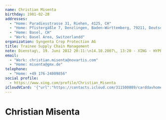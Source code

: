 ```yaml
---
name: Christian Misenta
birthday: 1981-02-28
addresses:
  - "Home: Paradiesstrasse 31, Riehen, 4125, CH"
  - "Home: Pfistergäßle 7, Denzlingen, Baden-Württemberg, 79211, Deutschland"
  - "Home: Basel, CH"
  - "Work: Basel Area, Switzerlandd"
organization: Syngenta Crop Protection AG
title: Trainee Supply Chain Management
note: Dienstag\, 19. Juni 2012 20:11:\n14.10.2007\, 13:20 - XING - HYPERLINKhttp://www.xing.com<sn>id:666842212/friendof:1443652815</sn> http://www.xing.com<sn>id:666842212/friendof:1443652815</sn>\n\n------------------------------------------------------------------\n14.10.2007\, 13:20 - XING - HYPERLINK http://www.xing.com<sn>id:666842212/friendof:1443652815</sn> http://www.xing.com<sn>id:666842212/friendof:1443652815</sn>
email:
  - "Work: christian.misenta@novartis.com"
  - "Home: misenta@gmx.de"
telephone:
  - "Home: +49 176-24009856"
social profile:
  - https://www.xing.com/profile/Christian_Misenta
iCloudVCard: '{"url":"https://contacts.icloud.com/311500889/carddavhome/card/ZjhkZWQyYWUtZjUxNC00MTI3LWFhZWItZWFmN2QwOTFlODBk.vcf","etag":"\"kmfhf6tz\"","data":"BEGIN:VCARD\r\nVERSION:3.0\r\nFN:\r\nN:Misenta;Christian;;;\r\nUID:f8ded2ae-f514-4127-aaeb-eaf7d091e80d\r\nBDAY;VALUE=date:1981-02-28\r\nADR;TYPE=HOME:;;Paradiesstrasse 31;Riehen;;4125;CH;\r\nADR;TYPE=HOME:;;Pfistergäßle 7;Denzlingen;Baden-Württemberg;79211;Deutschla\r\n nd;\r\nADR;TYPE=HOME:;;;Basel;;;CH;\r\nADR;TYPE=WORK:;;;Basel Area;;;Switzerlandd;\r\nWP1.X-ABLABEL:Home\r\nWP2.X-ABLABEL:Work\r\nitem0.X-ABLABEL:xing\r\nPRODID:ez-vcard 0.9.13-fc\r\nREV:2025-04-03T22:07:13Z\r\nORG:Syngenta Crop Protection AG;\r\nTITLE:Trainee Supply Chain Management\r\nNOTE:Dienstag\\, 19. Juni 2012 20:11:\\n14.10.2007\\, 13:20 - XING - HYPERLINK\r\n http://www.xing.com<sn>id:666842212/friendof:1443652815</sn> http://www.xin\r\n g.com<sn>id:666842212/friendof:1443652815</sn>\\n\\n-------------------------\r\n -----------------------------------------\\n14.10.2007\\, 13:20 - XING - HYPE\r\n RLINK http://www.xing.com<sn>id:666842212/friendof:1443652815</sn> http://w\r\n ww.xing.com<sn>id:666842212/friendof:1443652815</sn>\r\nEMAIL;TYPE=WORK:christian.misenta@novartis.com\r\nEMAIL;TYPE=HOME:misenta@gmx.de\r\nPHOTO;VALUE=uri:https://gateway.icloud.com/contacts/311500889/ck/card/e0b0e\r\n 838ab63847f4447fb7f1def12fa\r\nTEL;TYPE=HOME:+49 176-24009856\r\n;X-DISPLAYNAME=Christian Misenta:https://www.facebook.com/christian.misenta\r\n .7\r\nitem0.X-SOCIALPROFILE;X-USER=Christian_Misenta:https://www.xing.com/profile\r\n /Christian_Misenta\r\nEND:VCARD"}'
---
```

# Christian Misenta
